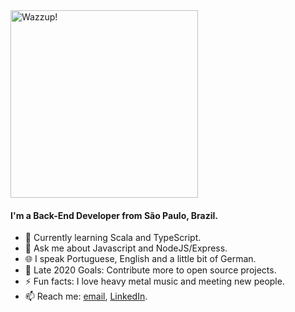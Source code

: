 <img src="https://media.giphy.com/media/UPY0oL0PESOL6IXX7v/giphy.gif" alt="Wazzup!" width="300"/>

#### I'm a Back-End Developer from São Paulo, Brazil.
- 🌱 Currently learning Scala and TypeScript.
- 💬 Ask me about Javascript and NodeJS/Express.
- 🌐 I speak Portuguese, English and a little bit of German.
- 🥅 Late 2020 Goals: Contribute more to open source projects.
- ⚡ Fun facts: I love heavy metal music and meeting new people.
- 📫 Reach me: [email](mailto:felipebelinassi@gmail.com), [LinkedIn](https://www.linkedin.com/in/felipe-belinassi/).
